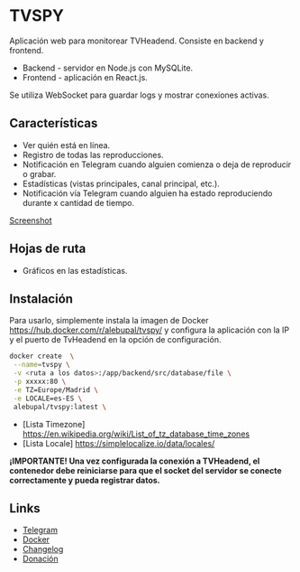 # TVSPY

Aplicación web para monitorear TVHeadend.
Consiste en backend y frontend.

- Backend - servidor en Node.js con MySQLite.
- Frontend - aplicación en React.js.

Se utiliza WebSocket para guardar logs y mostrar conexiones activas.

## Características

- Ver quién está en línea.
- Registro de todas las reproducciones.
- Notificación en Telegram cuando alguien comienza o deja de reproducir o grabar.
- Estadísticas (vistas principales, canal principal, etc.).
- Notificación vía Telegram cuando alguien ha estado reproduciendo durante x cantidad de tiempo.

[Screenshot](https://github.com/alebupal/tvspy/tree/master/screenshoot)

## Hojas de ruta

- Gráficos en las estadísticas.

## Instalación

Para usarlo, simplemente instala la imagen de Docker <https://hub.docker.com/r/alebupal/tvspy/> y configura la aplicación con la IP y el puerto de TvHeadend en la opción de configuración.

```bash
docker create  \
 --name=tvspy \
 -v <ruta a los datos>:/app/backend/src/database/file \
 -p xxxxx:80 \
 -e TZ=Europe/Madrid \
 -e LOCALE=es-ES \
 alebupal/tvspy:latest \
```

- [Lista Timezone] <https://en.wikipedia.org/wiki/List_of_tz_database_time_zones>
- [Lista Locale] <https://simplelocalize.io/data/locales/>

 **¡IMPORTANTE! Una vez configurada la conexión a TVHeadend, el contenedor debe reiniciarse para que el socket del servidor se conecte correctamente y pueda registrar datos.**

## Links

- [Telegram](<https://t.me/tvspy_news>)
- [Docker](<https://hub.docker.com/r/alebupal/tvspy/>)
- [Changelog](<https://github.com/alebupal/tvspy/blob/master/CHANGELOG.MD>)
- [Donación](<https://www.paypal.me/alebupal>)